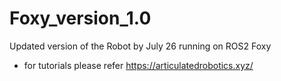 # Foxy_version_1.0
Updated version of the Robot by July 26 running on ROS2 Foxy

- for tutorials please refer https://articulatedrobotics.xyz/
